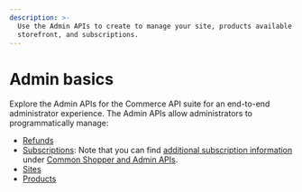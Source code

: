 ```yaml
---
description: >-
  Use the Admin APIs to create to manage your site, products available on your
  storefront, and subscriptions.
---
```


# Admin basics

Explore the Admin APIs for the Commerce API suite for an end-to-end administrator experience. The Admin APIs allow administrators to programmatically manage:

* [Refunds](../refunds/)
* [Subscriptions](../subscription-management/): Note that you can find [additional subscription information](../../common-shopper-and-admin-apis/subscriptions/) under [Common Shopper and Admin APIs](broken-reference).
* [Sites](../sites/)
* [Products](../product-management/)
